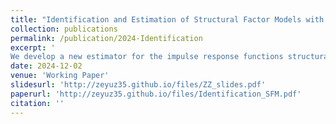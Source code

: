 ```yaml
---
title: "Identification and Estimation of Structural Factor Models with External Instruments"
collection: publications
permalink: /publication/2024-Identification
excerpt: '
We develop a new estimator for the impulse response functions structural factor models with the use of external instruments. The proposed estimator is able to allow for the number of primitive shocks to be less than the number of static factors, and via the use of a minimum distance framework, jointly utilize multiple instruments. The minimum distance framework naturally leads to an overidentification test for the joint validity of instruments, and an auto- matic moment selection procedure to select the correct instruments. Simulation results show the improvement in the estimation accuracy of impulse response functions when more than one valid instrument is used, as well as the size and consistency of the overidentification test and automatic moment selection procedures. We apply the proposed methodology to estimate the effects of a monetary policy shock using a U.S. macroeconomic dataset with the use of popular monetary policy instruments. The results show these monetary policy instruments are all jointly valid, and that their joint use can result in more accurate and reasonable estimates of the impulse response functions.'
date: 2024-12-02
venue: 'Working Paper'
slidesurl: 'http://zeyuz35.github.io/files/ZZ_slides.pdf'
paperurl: 'http://zeyuz35.github.io/files/Identification_SFM.pdf'
citation: ''
---
```

